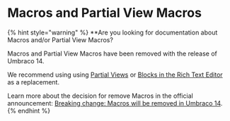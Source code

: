 # Macros and Partial View Macros

{% hint style="warning" %}
**Are you looking for documentation about Macros and/or Partial View Macros?

Macros and Partial View Macros have been removed with the release of Umbraco 14.

We recommend using using [Partial Views](../../fundamentals/design/partial-views.md) or [Blocks in the Rich Text Editor](../../fundamentals/backoffice/property-editors/built-in-umbraco-property-editors/rich-text-editor/rte-blocks.md) as a replacement.

Learn more about the decision for remove Macros in the official announcement: [Breaking change: Macros will be removed in Umbraco 14](https://github.com/umbraco/Announcements/issues/14).
{% endhint %}
